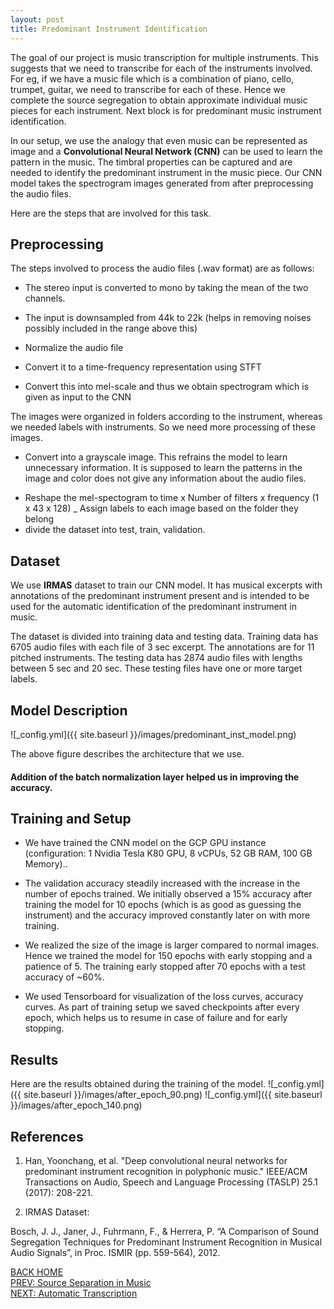 ```yaml
---
layout: post
title: Predominant Instrument Identification 
---
```


The goal of our project is music transcription for multiple instruments. This suggests that we need to transcribe for each of the instruments involved. For eg, if we have a music file which is a combination of piano, cello, trumpet, guitar, we need to transcribe for each of these. Hence we complete the source segregation to obtain approximate individual music pieces for each instrument. Next block is for predominant music instrument identification.

In our setup, we use the analogy that even music can be represented as image and a **Convolutional Neural Network (CNN)** can be used to learn the pattern in the music. The timbral properties can be captured and are needed to identify the predominant instrument in the music piece. Our CNN model takes the spectrogram images generated from after preprocessing the audio files.

Here are the steps that are involved for this task.

## Preprocessing
The steps involved to process the audio files (.wav format) are as follows:
- The stereo input is converted to mono by taking the mean of the two channels.
+ The input is downsampled from 44k to 22k (helps in removing noises possibly included in the range above this)
- Normalize the audio file
+ Convert it to a time-frequency representation using STFT
- Convert this into mel-scale and thus we obtain spectrogram which is given as input to the CNN

The images were organized in folders according to the instrument, whereas we needed labels with instruments. So we need more processing of these images.
- Convert into a grayscale image. This refrains the model to learn unnecessary information. It is supposed to learn the patterns in the image and color does not give any information about the audio files.
+ Reshape the mel-spectogram to time x Number of filters x frequency (1 x 43 x 128)
_ Assign labels to each image based on the folder they belong
+ divide the dataset into test, train, validation.


## Dataset
We use **IRMAS** dataset to train our CNN model. It has musical excerpts with annotations of the predominant instrument present and is intended to be used for the automatic identification of the predominant instrument in music.   

The dataset is divided into training data and testing data. Training data has 6705 audio files with each file of 3 sec excerpt.
The annotations are for 11 pitched instruments. The testing data has 2874 audio files with lengths between 5 sec and 20 sec. These testing files have one or more target labels.

## Model Description
![_config.yml]({{ site.baseurl }}/images/predominant_inst_model.png)

The above figure describes the architecture that we use.

#### Addition of the batch normalization layer helped us in improving the accuracy.

## Training and Setup
- We have trained the CNN model on the GCP GPU instance (configuration: 1 Nvidia Tesla K80 GPU, 8 vCPUs, 52 GB RAM, 100 GB Memory)..
+ The validation accuracy steadily increased with the increase in the number of epochs trained. We initially observed a 15% accuracy after training the model for 10 epochs (which is as good as guessing the instrument) and the accuracy improved constantly later on with more training. 
- We realized the size of the image is larger compared to normal images. Hence we trained the model for 150 epochs with early stopping and a patience of 5. The training early stopped after 70 epochs with a test accuracy of ~60%.
+ We used Tensorboard for visualization of the loss curves, accuracy curves. As part of training setup we saved checkpoints after every epoch, which helps us to resume in case of failure and for early stopping.


## Results
Here are the results obtained during the training of the model.
![_config.yml]({{ site.baseurl }}/images/after_epoch_90.png)
![_config.yml]({{ site.baseurl }}/images/after_epoch_140.png)


## References

1. Han, Yoonchang, et al. "Deep convolutional neural networks for predominant instrument recognition in polyphonic music." IEEE/ACM Transactions on Audio, Speech and Language Processing (TASLP) 25.1 (2017): 208-221.

2. IRMAS Dataset: 

Bosch, J. J., Janer, J., Fuhrmann, F., & Herrera, P. “A Comparison of Sound Segregation Techniques for Predominant Instrument Recognition in Musical Audio Signals”, in Proc. ISMIR (pp. 559-564), 2012.

[BACK HOME](https://subhasreesengupta.github.io/project-intro/)  
[PREV: Source Separation in Music](https://subhasreesengupta.github.io/source-separation/)   
[NEXT: Automatic Transcription](https://subhasreesengupta.github.io/end-to-end-approach/)

